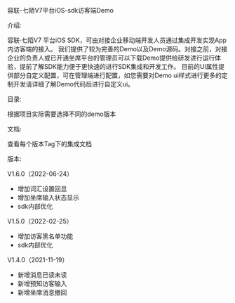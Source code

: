 容联-七陌V7平台iOS-sdk访客端Demo

介绍:

容联·七陌V7 平台iOS SDK，可由对接企业移动端开发人员通过集成开发实现App内访客端的接入。
我们提供了较为完善的Demo以及Demo源码。对接之前，对接企业的负责人或已开通坐席平台的管理员可以下载Demo提供给研发进行运行体验，提前了解SDK能力便于更快速的进行SDK集成和开发工作。
目前的UI属性提供部分自定义配置，可在管理端进行配置，如您需要对Demo ui样式进行更多的定制开发请详细了解Demo代码后进行自定义ui。 


目录:

根据项目实际需要选择不同的demo版本


文档:

查看每个版本Tag下的集成文档


版本:

V1.6.0（2022-06-24）
* 增加词汇设置回显
* 增加坐席输入状态显示
* sdk内部优化

V1.5.0（2022-02-25）
* 增加访客黑名单功能
* sdk内部优化

V1.4.0（2021-11-19）
* 新增消息已读未读
* 新增预知访客输入
* 新增坐席消息撤回

